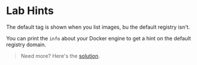 # Lab Hints

The default tag is shown when you list images, bu the default registry isn't.

You can print the `info` about your Docker engine to get a hint on the default registry domain.

> Need more? Here's the [solution](solution.md).